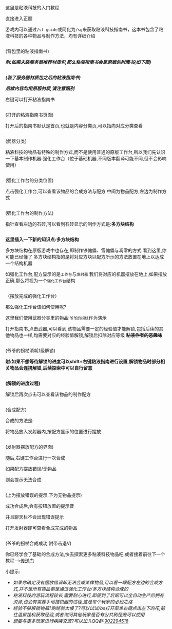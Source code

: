 这里是粘液科技的入门教程

直接进入正题

游戏内可以通过`/sf guide`或简化为`/sg`来获取粘液科技指南书，这本书包含了粘液科技的各种物品与制作方法，均有详细介绍

<img src="../.gitbook/images/sg获取.png" alt="" data-size="original">

(背包里的粘液指南书)

___附:如果未装服务器推荐材质包,那么粘液指南书会是原版的附魔书(如下图)___

<img src="../.gitbook/images/sg材质.png" alt="" data-size="original">

___(装了服务器材质包之后的粘液指南书)___

___后续内容均用原版材质,请注意甄别___

右键可以打开粘液指南书

<img src="../.gitbook/images/sg界面.png" alt="" data-size="original">

(打开的粘液指南书页面)

打开后的指南书默认是首页,也就是内容分类页,可以指向对应分类查看

<img src="../.gitbook/images/sg浏览.png" alt="" data-size="original">

(武器分类)

粘液科技的物品有特殊的制作方式,而不是使用普通的原版工作台,所以我们先认识一下基本制作机器:强化工作台（位于基础机器,不同版本翻译可能不同,但不会影响使用）

<img src="../.gitbook/images/sg-强化工作台1.png" alt="" data-size="original">

(强化工作台的分类位置)

点击强化工作台,可以查看该物品的合成方法与配方
中间为物品配方,左边为制作方式

<img src="../.gitbook/images/sg-强化工作台2.png" alt="" data-size="original">

(强化工作台的制作方法)

指针查看左边的石砖,可以看到石砖显示的制作方式是:__多方块结构__

<img src="../.gitbook/images/sg-合成方式1.png" alt="" data-size="original">

__这里插入一下新的知识点:多方块结构__

多方块结构在原版游戏中也存在,即制作铁傀儡、雪傀儡与凋零的方式
看到这里,你可能已经懂了
多方块结构指的是将对应方块以配方所示的方法放置在地上以达成一个结构机器

如强化工作台,配方显示的是`工作台`与`发射器`
我们将对应的机器摆放在地上,如果摆放正确,那么将视为一个`强化工作台`结构

<img src="../.gitbook/images/sg-强化工作台3.png" alt="" data-size="original">

（摆放完成的强化工作台）

那么强化工作台该如何使用呢?

这里我们使用武器分类里的物品:`爷爷的拐杖`作为演示

打开指南书,点击武器,可以看到,该物品需要一定的经验值才能解锁,包括后续的其他物品也一样,均需要对应的经验值解锁,解锁后扣除对应等级 
__~~粘液作者的恶趣味~~__

<img src="../.gitbook/images/sg-合成1.png" alt="" data-size="original">

(爷爷的拐杖消耗1级解锁)

__附:如果不想等待解锁的进度可以shift+右键粘液指南进行设置,解锁物品时部分相关物品会连携解锁,后续探索中可以自行留意__

<img src="../.gitbook/images/sg-提示1.png" alt="" data-size="original">

__(解锁的进度过程)__

解锁后再次点击可以查看该物品的制作配方

<img src="../.gitbook/images/sg-合成2.png" alt="" data-size="original">

(合成配方)

合成的方法是:

将物品放入发射器内,按配方显示的位置进行摆放

<img src="../.gitbook/images/sg-合成3.png" alt="" data-size="original">

(发射器摆放配方的界面)

随后,右键工作台进行一次合成

如果配方摆放错误/无物品

则会提示无法合成

<img src="../.gitbook/images/sg-提示2.png" alt="" data-size="original">

(上为摆放错误的提示,下为无物品提示)

成功合成后,会有按钮放置的提示音

并且聊天栏不会出现错误提示

打开发射器即可查看合成完成的物品

<img src="../.gitbook/images/sg-合成4.png" alt="" data-size="original">

(爷爷的拐杖合成成功,附带击退V)

你已经学会了基础的合成方法,快去探索更多粘液科技物品吧,或者接着前往下一个教程——>[传送门](1.2.md)

小提示:
* *如果你确定没有摆放错误却无法合成某样物品,可以看一眼配方左边的合成方式,并不是所有物品都是通过强化工作台/多方块结构合成的*
* *粘液科技的游玩流程较长,需要耐心进行,即便到了后期可以全自动生产后拥有资源,也会有需要手动搓机器的过程,这是每个玩家的必经之路*
* *经验不够解锁物品?刷经验太慢了?可以试试/bs打开菜单右键点击左下的花,前往温泉挂机获取经验,或者询问其他玩家是否有公共刷怪笼可以使用*
* *想要与更多玩家进行~~病情~~交流?可以加入QQ群:<a href="http://qm.qq.com/cgi-bin/qm/qr?_wv=1027&k=Jg8m2DpVKarkWNR-F_2qsHTZWAxpIr1F&authKey=gpewqg7FWMxJQNxCTrZQeiK1D69tZhlgFC1x35N96fQ%2FF8VCq3fdf93sPBq8TxiL&noverify=0&group_code=902294518" title="点我进群">902294518</a>*
